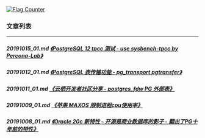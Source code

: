 <a rel="nofollow" href="http://info.flagcounter.com/h9V1"  ><img src="http://s03.flagcounter.com/count/h9V1/bg_FFFFFF/txt_000000/border_CCCCCC/columns_2/maxflags_12/viewers_0/labels_0/pageviews_0/flags_0/"  alt="Flag Counter"  border="0"  ></a>  
  
### 文章列表  
----  
##### 20191015_01.md   [《PostgreSQL 12 tpcc 测试 - use sysbench-tpcc by Percona-Lab》](20191015_01.md)  
##### 20191012_01.md   [《PostgreSQL 表传输功能 - pg_transport pgtransfer》](20191012_01.md)  
##### 20191011_01.md   [《云栖开发者社区分享 - postgres_fdw PG 外部表》](20191011_01.md)  
##### 20191009_01.md   [《苹果 MAXOS 限制进程cpu使用率》](20191009_01.md)  
##### 20191008_01.md   [《Oracle 20c 新特性 - 开源是商业数据库的影子 - 翻出了PG十年前的特性》](20191008_01.md)  
